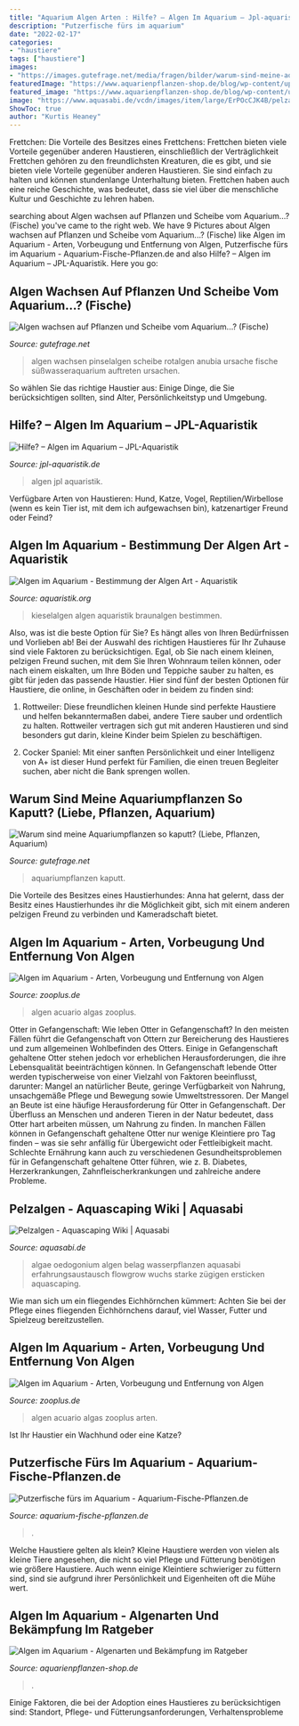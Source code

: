 ```yaml
---
title: "Aquarium Algen Arten : Hilfe? – Algen Im Aquarium – Jpl-aquaristik"
description: "Putzerfische fürs im aquarium"
date: "2022-02-17"
categories:
- "haustiere"
tags: ["haustiere"]
images:
- "https://images.gutefrage.net/media/fragen/bilder/warum-sind-meine-aquariumpflanzen-so-kaputt/0_original.jpg?v=1464126866000"
featuredImage: "https://www.aquarienpflanzen-shop.de/blog/wp-content/uploads/2017/03/algen-aquarium-e1553072117930.jpg"
featured_image: "https://www.aquarienpflanzen-shop.de/blog/wp-content/uploads/2017/03/algen-aquarium-e1553072117930.jpg"
image: "https://www.aquasabi.de/vcdn/images/item/large/ErPOcCJK4B/pelzalgen#1.jpg"
ShowToc: true
author: "Kurtis Heaney"
---
```



Frettchen: Die Vorteile des Besitzes eines Frettchens: Frettchen bieten viele Vorteile gegenüber anderen Haustieren, einschließlich der Verträglichkeit
Frettchen gehören zu den freundlichsten Kreaturen, die es gibt, und sie bieten viele Vorteile gegenüber anderen Haustieren. Sie sind einfach zu halten und können stundenlange Unterhaltung bieten. Frettchen haben auch eine reiche Geschichte, was bedeutet, dass sie viel über die menschliche Kultur und Geschichte zu lehren haben.

	

		
searching about Algen wachsen auf Pflanzen und Scheibe vom Aquarium...? (Fische) you've came to the right web. We have 9 Pictures about Algen wachsen auf Pflanzen und Scheibe vom Aquarium...? (Fische) like Algen im Aquarium - Arten, Vorbeugung und Entfernung von Algen, Putzerfische fürs im Aquarium - Aquarium-Fische-Pflanzen.de and also Hilfe? – Algen im Aquarium – JPL-Aquaristik. Here you go:
		
    
## Algen Wachsen Auf Pflanzen Und Scheibe Vom Aquarium...? (Fische)

<img loading=lazy src="https://images.gutefrage.net/media/fragen/bilder/algen-wachsen-auf-pflanzen-und-scheibe-vom-aquarium/0_original.jpg?v=1511094358000" onerror="this.onerror=null;this.src='https://tse2.mm.bing.net/th?id=OIP.D0FbCduoh1ZhAwk7bZXs3wHaFv&amp;pid=15.1';" alt="Algen wachsen auf Pflanzen und Scheibe vom Aquarium...? (Fische)">

_Source: gutefrage.net_

>algen wachsen pinselalgen scheibe rotalgen anubia ursache fische süßwasseraquarium auftreten ursachen. 

	

So wählen Sie das richtige Haustier aus: Einige Dinge, die Sie berücksichtigen sollten, sind Alter, Persönlichkeitstyp und Umgebung.

    
## Hilfe? – Algen Im Aquarium – JPL-Aquaristik

<img loading=lazy src="https://jpl-aquaristik.de/wp-content/uploads/2019/01/Aquarium-JPL-5471.jpg" onerror="this.onerror=null;this.src='https://tse4.mm.bing.net/th?id=OIP.y-yw0NfiPEurszMdi1pW4gHaE8&amp;pid=15.1';" alt="Hilfe? – Algen im Aquarium – JPL-Aquaristik">

_Source: jpl-aquaristik.de_

>algen jpl aquaristik. 

	

Verfügbare Arten von Haustieren: Hund, Katze, Vogel, Reptilien/Wirbellose (wenn es kein Tier ist, mit dem ich aufgewachsen bin), katzenartiger Freund oder Feind?

    
## Algen Im Aquarium - Bestimmung Der Algen Art - Aquaristik

<img loading=lazy src="https://www.aquaristik.org/wp-content/uploads/2017/12/Kieselalgen_Benjamin_Dickehut_Aquafreaks_FB-1110x624.jpg" onerror="this.onerror=null;this.src='https://tse4.mm.bing.net/th?id=OIP.fwwy4i4VSM7q6NUDrFhKRQHaEK&amp;pid=15.1';" alt="Algen im Aquarium - Bestimmung der Algen Art - Aquaristik">

_Source: aquaristik.org_

>kieselalgen algen aquaristik braunalgen bestimmen. 

	

Also, was ist die beste Option für Sie? Es hängt alles von Ihren Bedürfnissen und Vorlieben ab!
Bei der Auswahl des richtigen Haustieres für Ihr Zuhause sind viele Faktoren zu berücksichtigen. Egal, ob Sie nach einem kleinen, pelzigen Freund suchen, mit dem Sie Ihren Wohnraum teilen können, oder nach einem eiskalten, um Ihre Böden und Teppiche sauber zu halten, es gibt für jeden das passende Haustier. Hier sind fünf der besten Optionen für Haustiere, die online, in Geschäften oder in beidem zu finden sind:
1) Rottweiler: Diese freundlichen kleinen Hunde sind perfekte Haustiere und helfen bekanntermaßen dabei, andere Tiere sauber und ordentlich zu halten. Rottweiler vertragen sich gut mit anderen Haustieren und sind besonders gut darin, kleine Kinder beim Spielen zu beschäftigen.

2) Cocker Spaniel: Mit einer sanften Persönlichkeit und einer Intelligenz von A+ ist dieser Hund perfekt für Familien, die einen treuen Begleiter suchen, aber nicht die Bank sprengen wollen.

    
## Warum Sind Meine Aquariumpflanzen So Kaputt? (Liebe, Pflanzen, Aquarium)

<img loading=lazy src="https://images.gutefrage.net/media/fragen/bilder/warum-sind-meine-aquariumpflanzen-so-kaputt/0_original.jpg?v=1464126866000" onerror="this.onerror=null;this.src='https://tse2.mm.bing.net/th?id=OIP.rVPgwpGMjegk-EFVgwWpQAHaHa&amp;pid=15.1';" alt="Warum sind meine Aquariumpflanzen so kaputt? (Liebe, Pflanzen, Aquarium)">

_Source: gutefrage.net_

>aquariumpflanzen kaputt. 

	

Die Vorteile des Besitzes eines Haustierhundes: Anna hat gelernt, dass der Besitz eines Haustierhundes ihr die Möglichkeit gibt, sich mit einem anderen pelzigen Freund zu verbinden und Kameradschaft bietet.

    
## Algen Im Aquarium - Arten, Vorbeugung Und Entfernung Von Algen

<img loading=lazy src="http://www.zooplus.de/magazin/wp-content/uploads/2017/03/fotolia_106629005.jpg" onerror="this.onerror=null;this.src='https://tse4.mm.bing.net/th?id=OIP.xA8XyUz6OnO6xYxALJyD5QHaE7&amp;pid=15.1';" alt="Algen im Aquarium - Arten, Vorbeugung und Entfernung von Algen">

_Source: zooplus.de_

>algen acuario algas zooplus. 

	

Otter in Gefangenschaft: Wie leben Otter in Gefangenschaft?
In den meisten Fällen führt die Gefangenschaft von Ottern zur Bereicherung des Haustieres und zum allgemeinen Wohlbefinden des Otters. Einige in Gefangenschaft gehaltene Otter stehen jedoch vor erheblichen Herausforderungen, die ihre Lebensqualität beeinträchtigen können. In Gefangenschaft lebende Otter werden typischerweise von einer Vielzahl von Faktoren beeinflusst, darunter: Mangel an natürlicher Beute, geringe Verfügbarkeit von Nahrung, unsachgemäße Pflege und Bewegung sowie Umweltstressoren.
Der Mangel an Beute ist eine häufige Herausforderung für Otter in Gefangenschaft. Der Überfluss an Menschen und anderen Tieren in der Natur bedeutet, dass Otter hart arbeiten müssen, um Nahrung zu finden. In manchen Fällen können in Gefangenschaft gehaltene Otter nur wenige Kleintiere pro Tag finden – was sie sehr anfällig für Übergewicht oder Fettleibigkeit macht. Schlechte Ernährung kann auch zu verschiedenen Gesundheitsproblemen für in Gefangenschaft gehaltene Otter führen, wie z. B. Diabetes, Herzerkrankungen, Zahnfleischerkrankungen und zahlreiche andere Probleme.

    
## Pelzalgen - Aquascaping Wiki | Aquasabi

<img loading=lazy src="https://www.aquasabi.de/vcdn/images/item/large/ErPOcCJK4B/pelzalgen#1.jpg" onerror="this.onerror=null;this.src='https://tse1.mm.bing.net/th?id=OIP.OM_6-M5SNGjzc_tchW2JaQHaFj&amp;pid=15.1';" alt="Pelzalgen - Aquascaping Wiki | Aquasabi">

_Source: aquasabi.de_

>algae oedogonium algen belag wasserpflanzen aquasabi erfahrungsaustausch flowgrow wuchs starke zügigen ersticken aquascaping. 

	

Wie man sich um ein fliegendes Eichhörnchen kümmert: Achten Sie bei der Pflege eines fliegenden Eichhörnchens darauf, viel Wasser, Futter und Spielzeug bereitzustellen.

    
## Algen Im Aquarium - Arten, Vorbeugung Und Entfernung Von Algen

<img loading=lazy src="https://www.zooplus.de/magazin/wp-content/uploads/2017/03/fotolia_106629005-1024x683.jpg" onerror="this.onerror=null;this.src='https://tse2.mm.bing.net/th?id=OIP.MbCDkPUO_P_0ErAXAtBZYgHaE8&amp;pid=15.1';" alt="Algen im Aquarium - Arten, Vorbeugung und Entfernung von Algen">

_Source: zooplus.de_

>algen acuario algas zooplus arten. 

	

Ist Ihr Haustier ein Wachhund oder eine Katze?

    
## Putzerfische Fürs Im Aquarium - Aquarium-Fische-Pflanzen.de

<img loading=lazy src="https://aquarium-fische-pflanzen.de/wp-content/uploads/2019/01/welse-gegen-algen-im-aquarium.jpg" onerror="this.onerror=null;this.src='https://tse1.mm.bing.net/th?id=OIP.hbX335hbai-wbbWc-_gd5AHaEN&amp;pid=15.1';" alt="Putzerfische fürs im Aquarium - Aquarium-Fische-Pflanzen.de">

_Source: aquarium-fische-pflanzen.de_

>. 

	

Welche Haustiere gelten als klein?
Kleine Haustiere werden von vielen als kleine Tiere angesehen, die nicht so viel Pflege und Fütterung benötigen wie größere Haustiere. Auch wenn einige Kleintiere schwieriger zu füttern sind, sind sie aufgrund ihrer Persönlichkeit und Eigenheiten oft die Mühe wert.

    
## Algen Im Aquarium - Algenarten Und Bekämpfung Im Ratgeber

<img loading=lazy src="https://www.aquarienpflanzen-shop.de/blog/wp-content/uploads/2017/03/algen-aquarium-e1553072117930.jpg" onerror="this.onerror=null;this.src='https://tse3.mm.bing.net/th?id=OIP.INardmCxJO7CPGzW-ujypQHaE8&amp;pid=15.1';" alt="Algen im Aquarium - Algenarten und Bekämpfung im Ratgeber">

_Source: aquarienpflanzen-shop.de_

>. 

	

Einige Faktoren, die bei der Adoption eines Haustieres zu berücksichtigen sind: Standort, Pflege- und Fütterungsanforderungen, Verhaltensprobleme


